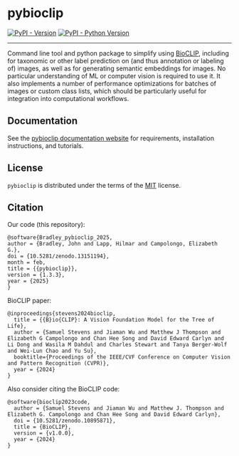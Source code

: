 # pybioclip


[![PyPI - Version](https://img.shields.io/pypi/v/pybioclip.svg)](https://pypi.org/project/pybioclip)
[![PyPI - Python Version](https://img.shields.io/pypi/pyversions/pybioclip.svg)](https://pypi.org/project/pybioclip)

-----

Command line tool and python package to simplify using [BioCLIP](https://imageomics.github.io/bioclip/), including for taxonomic or other label prediction on (and thus annotation or labeling of) images, as well as for generating semantic embeddings for images. No particular understanding of ML or computer vision is required to use it. It also implements a number of performance optimizations for batches of images or custom class lists, which should be particularly useful for integration into computational workflows.

## Documentation
See the [pybioclip documentation website](https://imageomics.github.io/pybioclip/) for requirements, installation instructions, and tutorials.

## License

`pybioclip` is distributed under the terms of the [MIT](https://spdx.org/licenses/MIT.html) license.

## Citation

Our code (this repository):
```
@software{Bradley_pybioclip_2025,
author = {Bradley, John and Lapp, Hilmar and Campolongo, Elizabeth G.},
doi = {10.5281/zenodo.13151194},
month = feb,
title = {{pybioclip}},
version = {1.3.3},
year = {2025}
}
```

BioCLIP paper:
```
@inproceedings{stevens2024bioclip,
  title = {{B}io{CLIP}: A Vision Foundation Model for the Tree of Life}, 
  author = {Samuel Stevens and Jiaman Wu and Matthew J Thompson and Elizabeth G Campolongo and Chan Hee Song and David Edward Carlyn and Li Dong and Wasila M Dahdul and Charles Stewart and Tanya Berger-Wolf and Wei-Lun Chao and Yu Su},
  booktitle={Proceedings of the IEEE/CVF Conference on Computer Vision and Pattern Recognition (CVPR)},
  year = {2024}
}
```

Also consider citing the BioCLIP code:
```
@software{bioclip2023code,
  author = {Samuel Stevens and Jiaman Wu and Matthew J. Thompson and Elizabeth G. Campolongo and Chan Hee Song and David Edward Carlyn},
  doi = {10.5281/zenodo.10895871},
  title = {BioCLIP},
  version = {v1.0.0},
  year = {2024}
}
```
